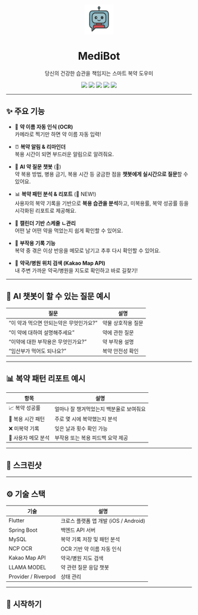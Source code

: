 <p align="center">
  <img src="medibot/assets/logo.png" width="80" />
</p>

<h1 align="center">MediBot</h1>
<p align="center">당신의 건강한 습관을 책임지는 스마트 복약 도우미</p>

<p align="center">
  <img src="https://img.shields.io/badge/Flutter-3.19-blue?logo=flutter&logoColor=white" />
  <img src="https://img.shields.io/badge/Spring Boot-3.2.5-green?logo=spring&logoColor=white" />
  <img src="https://img.shields.io/badge/NCP OCR-yellow?logo=naver&logoColor=green" />
  <img src="https://img.shields.io/badge/Kakao Map-API-orange?logo=kakao&logoColor=white" />
  <img src="https://img.shields.io/badge/AI 챗봇-약 질문 가능-critical?logo=meta&logoColor=white" />
</p>

---

## ✨ 주요 기능

- 📸 **약 이름 자동 인식 (OCR)**  
  카메라로 찍기만 하면 약 이름 자동 입력!
  
- ⏰ **복약 알림 & 리마인더**  
  복용 시간이 되면 부드러운 알림으로 알려줘요.

- 🧠 **AI 약 질문 챗봇** (💬)  
  약 복용 방법, 병용 금기, 복용 시간 등 궁금한 점을 **챗봇에게 실시간으로 질문**할 수 있어요.

- 📊 **복약 패턴 분석 & 리포트** (🧪 NEW!)  
  사용자의 복약 기록을 기반으로 **복용 습관을 분석**하고, 미복용률, 복약 성공률 등을 시각화된 리포트로 제공해요.

- 📅 **캘린더 기반 스케줄 ㄴ관리**  
  어떤 날 어떤 약을 먹었는지 쉽게 확인할 수 있어요.

- 📝 **부작용 기록 기능**  
  복약 중 겪은 이상 반응을 메모로 남기고 추후 다시 확인할 수 있어요.

- 📍 **약국/병원 위치 검색 (Kakao Map API)**  
  내 주변 가까운 약국/병원을 지도로 확인하고 바로 길찾기!

---

## 🤖 AI 챗봇이 할 수 있는 질문 예시

| 질문 | 설명 |
|------|------|
| “이 약과 먹으면 안되는약은 무엇인가요?” | 약물 상호작용 질문 |
| “이 약에 대하여 설명해주세요” | 약에 관한 질문 |
| “이약에 대한 부작용은 무엇인가요?” | 약 부작용 설명 |
| “임산부가 먹어도 되나요?” | 복약 안전성 확인 |

---

## 📊 복약 패턴 리포트 예시

| 항목 | 설명 |
|------|------|
| 📈 복약 성공률 | 얼마나 잘 챙겨먹었는지 백분율로 보여줘요 |
| 🔁 복용 시간 패턴 | 주로 몇 시에 복약했는지 분석 |
| ❌ 미복약 기록 | 잊은 날과 횟수 확인 가능 |
| 💬 사용자 메모 분석 | 부작용 또는 복용 피드백 요약 제공 |

---

## 📱 스크린샷



---

## ⚙️ 기술 스택

| 기술 | 설명 |
|------|------|
| Flutter | 크로스 플랫폼 앱 개발 (iOS / Android) |
| Spring Boot | 백엔드 API 서버 |
| MySQL | 복약 기록 저장 및 패턴 분석 |
| NCP OCR | OCR 기반 약 이름 자동 인식 |
| Kakao Map API | 약국/병원 지도 검색 |
| LLAMA MODEL | 약 관련 질문 응답 챗봇 |
| Provider / Riverpod | 상태 관리 |

---

## 🚀 시작하기
